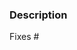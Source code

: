 <!-- This comments are hidden when you submit the pull request, so you do not need to remove them!
Please be sure to check out our contributing guidelines, https://github.com/sunpy/sunpy/blob/master/CONTRIBUTING.rst.
Please be sure to check out our code of conduct, https://github.com/sunpy/sunpy/blob/master/CODE_OF_CONDUCT.rst. -->

<!-- Please just have a quick search on GitHub to see if a similar pull request has already been posted.
We have old closed pull requests that might provide useful code or ideas that directly tie in with your pull request. -->

<!-- We have several automatic features that run when a pull request is open.
They can appear daunting but do not worry about them!
We have a brief explanation of them in the documentation, http://docs.sunpy.org/en/latest/dev_guide/pr_review_procedure.html#continuous-integration. -->

### Description
<!-- Provide a general description of what your pull request does. -->

<!-- If the pull request closes any open issues you can add this.
If you replace <Issue Number> with a number GitHub will automatically link it.
If it doesn't, please remove the following line. -->

Fixes #<Issue Number>
